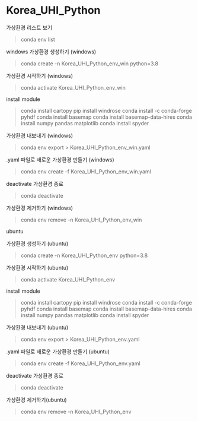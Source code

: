 # Korea_UHI_Python

가상환경 리스트 보기
> conda env list

windows
가상환경 생성하기 (windows)
> conda create -n Korea_UHI_Python_env_win python=3.8

가상환경 시작하기 (windows)
> conda activate Korea_UHI_Python_env_win

install module
> conda install cartopy
> pip install windrose
> conda install -c conda-forge pyhdf
> conda install basemap 
> conda install basemap-data-hires 
> conda install numpy pandas matplotlib
> conda install spyder

가상환경 내보내기 (windows)
> conda env export > Korea_UHI_Python_env_win.yaml

.yaml 파일로 새로운 가상환경 만들기  (windows)
> conda env create -f Korea_UHI_Python_env_win.yaml

deactivate 가상환경 종료
> conda deactivate

가상환경 제거하기 (windows)
> conda env remove -n Korea_UHI_Python_env_win


ubuntu

가상환경 생성하기 (ubuntu)
> conda create -n Korea_UHI_Python_env python=3.8

가상환경 시작하기 (ubuntu)
> conda activate Korea_UHI_Python_env

install module
> conda install cartopy
> pip install windrose
> conda install -c conda-forge pyhdf
> conda install basemap
> conda install basemap-data-hires
> conda install numpy pandas matplotlib
> conda install spyder

가상환경 내보내기 (ubuntu)
> conda env export > Korea_UHI_Python_env.yaml

.yaml 파일로 새로운 가상환경 만들기 (ubuntu)
> conda env create -f Korea_UHI_Python_env.yaml

deactivate 가상환경 종료
> conda deactivate

가상환경 제거하기(ubuntu)
> conda env remove -n Korea_UHI_Python_env

